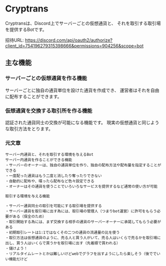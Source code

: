 # Cryptrans

Cryptransは、Discord上でサーバーごとの仮想通貨と、
それを取引する取引場を提供するBotです。

招待URL: https://discord.com/api/oauth2/authorize?client_id=754196279315398666&permissions=904256&scope=bot

## 主な機能

### サーバーごとの仮想通貨を作る機能

サーバーごとに独自の通貨単位を設けた通貨を作成でき、
運営者はそれを自由に配布することができます。

### 仮想通貨を交換する取引所を作る機能

認証された通貨同士の交換が可能になる機能です。
現実の仮想通貨と同じような取引方法をとります。

### 元文章

```
サーバー内通貨と、それを取引する環境を与えるBot
サーバー内通貨を作ることができる機能
・サーバーのオーナーは、独自の通貨単位を作り、独自の配布方法や配布量を指定することができる
・一度配った通貨はもう二度と消したり奪ったりできない
・自動的に配布や、喋ったら配布など色々設定できる
・オーナーはその通貨を使うことでいろいろなサービスを提供するなど通常の使い方が可能

取引する環境を与える機能

・サーバー通貨同士の取引を可能にする取引場を提供する
・サーバー通貨を取引場に出す為には、取引場の管理人（つまりbot運営）に許可をもらう必要がある（保全のため）
・取引開始する為には、まず交換する相手の通貨のサーバーオーナーに承諾してもらう必要がある
・初期取引レートは1:1ではなくその二つの通貨の流通量の比を使う
・取引方法は仮想通貨のように、売る人と買う人がいて、売る人はいくらで売るかを取引場に出し、買う人はいくらで買うかを取引場に出す（先着順で買われる）
・儲けよう！
・リアルタイムレートとかは難しいけどwebでグラフを出すようにしたら楽しそう（後ででいい機能だけど
```
